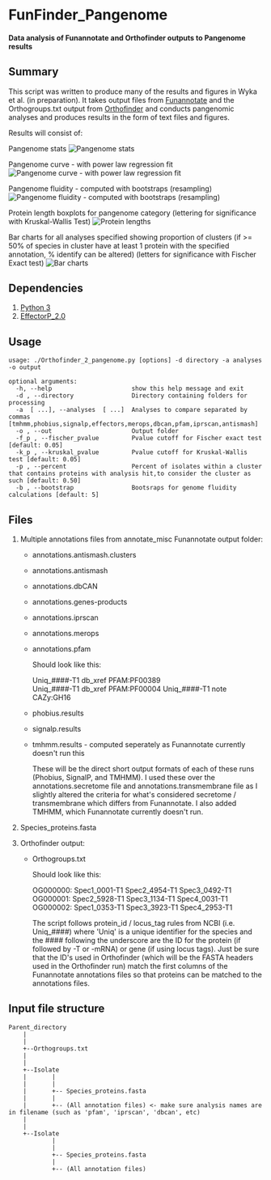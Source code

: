 # FunFinder_Pangenome
#### Data analysis of Funannotate and Orthofinder outputs to Pangenome results

## Summary

This script was written to produce many of the results and figures in Wyka et al. (in preparation). It takes output files from [Funannotate](https://github.com/nextgenusfs/funannotate) and the Orthogroups.txt output from [Orthofinder](https://github.com/davidemms/OrthoFinder) and conducts pangenomic analyses and produces results in the form of text files and figures.

Results will consist of:

Pangenome stats
![Pangenome stats](https://github.com/PlantDr430/images/blob/master/Pangenome_stats.png)

Pangenome curve - with power law regression fit
![Pangenome curve - with power law regression fit](https://github.com/PlantDr430/images/blob/master/Pangenome_curve.png)

Pangenome fluidity - computed with bootstraps (resampling)
![Pangenome fluidity - computed with bootstraps (resampling)](https://github.com/PlantDr430/images/blob/master/Pangenome_fluidity.png)

Protein length boxplots for pangenome category (lettering for significance with Kruskal-Wallis Test)
![Protein lengths](https://github.com/PlantDr430/images/blob/master/Protein_lengths.png)

Bar charts for all analyses specified showing proportion of clusters (if >= 50% of species in cluster have at least 1 protein with the specified annotation, % identify can be altered) (letters for significance with Fischer Exact test)
![Bar charts](https://github.com/PlantDr430/images/blob/master/secretome_pangenome_bar.png)



## Dependencies 

1. [Python 3](https://www.python.org/downloads/)
2. [EffectorP_2.0](http://effectorp.csiro.au/software.html)

## Usage

```
usage: ./Orthofinder_2_pangenome.py [options] -d directory -a analyses -o output

optional arguments:
  -h, --help                      show this help message and exit
  -d , --directory                Directory containing folders for processing
  -a  [ ...], --analyses  [ ...]  Analyses to compare separated by commas [tmhmm,phobius,signalp,effectors,merops,dbcan,pfam,iprscan,antismash]
  -o , --out                      Output folder
  -f_p , --fischer_pvalue         Pvalue cutoff for Fischer exact test [default: 0.05]
  -k_p , --kruskal_pvalue         Pvalue cutoff for Kruskal-Wallis test [default: 0.05]
  -p , --percent                  Percent of isolates within a cluster that contains proteins with analysis hit,to consider the cluster as such [default: 0.50]
  -b , --bootstrap                Bootsraps for genome fluidity calculations [default: 5]
```

## Files 

1. Multiple annotations files from annotate_misc Funannotate output folder:

      * annotations.antismash.clusters   
      * annotations.antismash    
      * annotations.dbCAN   
      * annotations.genes-products   
      * annotations.iprscan   
      * annotations.merops   
      * annotations.pfam   
      
          Should look like this:
          
          Uniq_####-T1  db_xref	PFAM:PF00389   
          Uniq_####-T1  db_xref	PFAM:PF00004
          Uniq_####-T1  note	CAZy:GH16
 
      * phobius.results   
      * signalp.results   
      * tmhmm.results - computed seperately as Funannotate currently doesn't run this   
      
          These will be the direct short output formats of each of these runs (Phobius, SignalP, and TMHMM). I used these over the annotations.secretome file and annotations.transmembrane file as I slightly altered the criteria for what's considered secretome / transmembrane which differs from Funannotate. I also added TMHMM, which Funannotate currently doesn't run.

2. Species_proteins.fasta 

3. Orthofinder output:

      * Orthogroups.txt
      
          Should look like this: 
      
          OG000000: Spec1_0001-T1 Spec2_4954-T1 Spec3_0492-T1   
          OG000001: Spec2_5928-T1 Spec3_1134-T1 Spec4_0031-T1   
          OG000002: Spec1_0353-T1 Spec3_3923-T1 Spec4_2953-T1   
          
          The script follows protein_id / locus_tag rules from NCBI (i.e. Uniq_####) where 'Uniq' is a unique identifier for the species and the #### following the underscore are the ID for the protein (if followed by -T or -mRNA) or gene (if using locus tags). Just be sure that the ID's used in Orthofinder (which will be the FASTA headers used in the Orthofinder run) match the first columns of the Funannotate annotations files so that proteins can be matched to the annotations files.

## Input file structure

```
Parent_directory
    |
    |
    +--Orthogroups.txt
    |
    |
    +--Isolate  
    |       |
    |       |
    |       +-- Species_proteins.fasta
    |       |
    |       +-- (All annotation files) <- make sure analysis names are in filename (such as 'pfam', 'iprscan', 'dbcan', etc)
    |
    |
    +--Isolate
            |
            |
            +-- Species_proteins.fasta
            |
            +-- (All annotation files)
```

